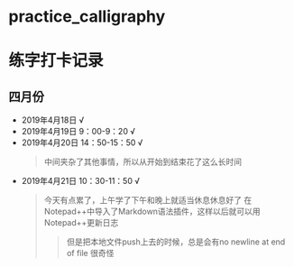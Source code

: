 # practice_calligraphy

# 练字打卡记录

## 四月份
* 2019年4月18日 √
* 2019年4月19日 9：00-9：20 √
* 2019年4月20日 14：50-15：50 √ 
  > 中间夹杂了其他事情，所以从开始到结束花了这么长时间
* 2019年4月21日 10：30-11：50 √
  > 今天有点累了，上午学了下午和晚上就适当休息休息好了
  > 在Notepad++中导入了Markdown语法插件，这样以后就可以用Notepad++更新日志
  >> 但是把本地文件push上去的时候，总是会有no newline at end of file 很奇怪
  